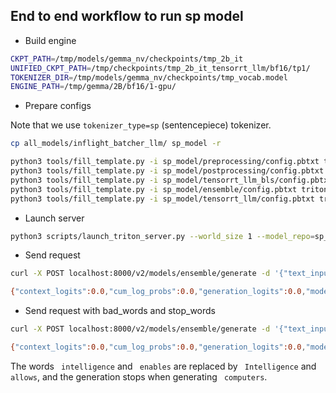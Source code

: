## End to end workflow to run sp model

* Build engine

<!-- TODO add more steps -->
```bash
CKPT_PATH=/tmp/models/gemma_nv/checkpoints/tmp_2b_it
UNIFIED_CKPT_PATH=/tmp/checkpoints/tmp_2b_it_tensorrt_llm/bf16/tp1/
TOKENIZER_DIR=/tmp/models/gemma_nv/checkpoints/tmp_vocab.model
ENGINE_PATH=/tmp/gemma/2B/bf16/1-gpu/

```

* Prepare configs

Note that we use `tokenizer_type=sp` (sentencepiece) tokenizer.

```bash
cp all_models/inflight_batcher_llm/ sp_model -r

python3 tools/fill_template.py -i sp_model/preprocessing/config.pbtxt tokenizer_dir:${TOKENIZER_DIR},tokenizer_type:sp,triton_max_batch_size:64,preprocessing_instance_count:1
python3 tools/fill_template.py -i sp_model/postprocessing/config.pbtxt tokenizer_dir:${TOKENIZER_DIR},tokenizer_type:sp,triton_max_batch_size:64,postprocessing_instance_count:1
python3 tools/fill_template.py -i sp_model/tensorrt_llm_bls/config.pbtxt triton_max_batch_size:64,decoupled_mode:False,bls_instance_count:1,accumulate_tokens:False
python3 tools/fill_template.py -i sp_model/ensemble/config.pbtxt triton_max_batch_size:64
python3 tools/fill_template.py -i sp_model/tensorrt_llm/config.pbtxt triton_max_batch_size:64,decoupled_mode:False,max_beam_width:1,engine_dir:/tmp/taurus/2B/fp8/1-gpu/,max_tokens_in_paged_kv_cache:2560,max_attention_window_size:2560,kv_cache_free_gpu_mem_fraction:0.5,exclude_input_in_output:True,enable_kv_cache_reuse:False,batching_strategy:inflight_batching,max_queue_delay_microseconds:600,batch_scheduler_policy:guaranteed_no_evict,enable_trt_overlap:False

```

* Launch server

```bash
python3 scripts/launch_triton_server.py --world_size 1 --model_repo=sp_model/
```


* Send request

```bash
curl -X POST localhost:8000/v2/models/ensemble/generate -d '{"text_input": "What is machine learning?", "max_tokens": 20, "bad_words": "", "stop_words": ""}'

{"context_logits":0.0,"cum_log_probs":0.0,"generation_logits":0.0,"model_name":"ensemble","model_version":"1","output_log_probs":[0.0,0.0,0.0,0.0,0.0,0.0,0.0,0.0,0.0,0.0,0.0,0.0,0.0,0.0,0.0,0.0,0.0,0.0,0.0,0.0],"sequence_end":false,"sequence_id":0,"sequence_start":false,"text_output":"Machine learning (ML) is a type of artificial intelligence (AI) that enables computers to learn"}
```

* Send request with bad_words and stop_words

```bash
curl -X POST localhost:8000/v2/models/ensemble/generate -d '{"text_input": "What is machine learning?", "max_tokens": 20, "bad_words": [" intelligence", " enables"], "stop_words": [" computers", "learn"]}'

{"context_logits":0.0,"cum_log_probs":0.0,"generation_logits":0.0,"model_name":"ensemble","model_version":"1","output_log_probs":[0.0,0.0,0.0,0.0,0.0,0.0,0.0,0.0,0.0,0.0,0.0,0.0,0.0,0.0,0.0,0.0,0.0,0.0],"sequence_end":false,"sequence_id":0,"sequence_start":false,"text_output":"Machine learning (ML) is a type of artificial Intelligence (AI) that allows computers"}
```

The words ` intelligence` and ` enables` are replaced by ` Intelligence` and ` allows`, and the generation stops when generating ` computers`.
